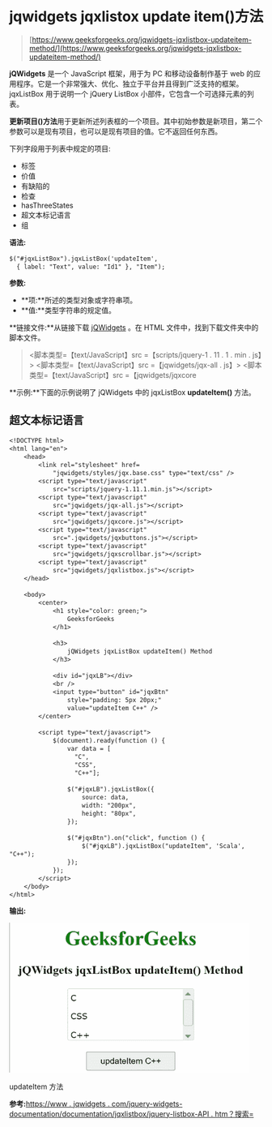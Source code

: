 # jqwidgets jqxlistox update item()方法

> [https://www.geeksforgeeks.org/jqwidgets-jqxlistbox-updateitem-method/](https://www.geeksforgeeks.org/jqwidgets-jqxlistbox-updateitem-method/)

**jQWidgets** 是一个 JavaScript 框架，用于为 PC 和移动设备制作基于 web 的应用程序。它是一个非常强大、优化、独立于平台并且得到广泛支持的框架。jqxListBox 用于说明一个 jQuery ListBox 小部件，它包含一个可选择元素的列表。

**更新项目()方法**用于更新所述列表框的一个项目。其中初始参数是新项目，第二个参数可以是现有项目，也可以是现有项目的值。它不返回任何东西。

下列字段用于列表中规定的项目:

*   标签
*   价值
*   有缺陷的
*   检查
*   hasThreeStates
*   超文本标记语言
*   组

**语法:**

```
$("#jqxListBox").jqxListBox('updateItem', 
  { label: "Text", value: "Id1" }, "Item");
```

**参数:**

*   **项:**所述的类型对象或字符串项。
*   **值:**类型字符串的规定值。

**链接文件:**从链接下载 [jQWidgets](https://www.jqwidgets.com/download/) 。在 HTML 文件中，找到下载文件夹中的脚本文件。

> <link rel="”stylesheet”" href="”jqwidgets/styles/jqx.base.css”" type="”text/css”">
> <脚本类型=【text/JavaScript】src =【scripts/jquery-1 . 11 . 1 . min . js】></脚本>
> <脚本类型=【text/JavaScript】src =【jqwidgets/jqx-all . js】></脚本>
> <脚本类型=【text/JavaScript】src =【jqwidgets/jqxcore

**示例:**下面的示例说明了 jQWidgets 中的 jqxListBox **updateItem()** 方法。

## 超文本标记语言

```
<!DOCTYPE html>
<html lang="en">
    <head>
        <link rel="stylesheet" href=
            "jqwidgets/styles/jqx.base.css" type="text/css" />
        <script type="text/javascript" 
            src="scripts/jquery-1.11.1.min.js"></script>
        <script type="text/javascript" 
            src="jqwidgets/jqx-all.js"></script>
        <script type="text/javascript" 
            src="jqwidgets/jqxcore.js"></script>
        <script type="text/javascript" 
            src=".jqwidgets/jqxbuttons.js"></script>
        <script type="text/javascript" 
            src="jqwidgets/jqxscrollbar.js"></script>
        <script type="text/javascript" 
            src="jqwidgets/jqxlistbox.js"></script>
    </head>

    <body>
        <center>
            <h1 style="color: green;">
                GeeksforGeeks
            </h1>

            <h3>
                jQWidgets jqxListBox updateItem() Method
            </h3>

            <div id="jqxLB"></div>
            <br />
            <input type="button" id="jqxBtn" 
                style="padding: 5px 20px;" 
                value="updateItem C++" />
        </center>

        <script type="text/javascript">
            $(document).ready(function () {
                var data = [
                  "C", 
                  "CSS",
                  "C++"];

                $("#jqxLB").jqxListBox({
                    source: data,
                    width: "200px",
                    height: "80px",
                });

                $("#jqxBtn").on("click", function () {
                    $("#jqxLB").jqxListBox("updateItem", 'Scala', "C++");
                });
            });
        </script>
    </body>
</html>
```

**输出:**

![](img/41d852b590fdb224bf4dd7b2eb410788.png)

updateItem 方法

**参考:**[https://www . jqwidgets . com/jquery-widgets-documentation/documentation/jqxlistbox/jquery-listbox-API . htm？搜索=](https://www.jqwidgets.com/jquery-widgets-documentation/documentation/jqxlistbox/jquery-listbox-api.htm?search=)